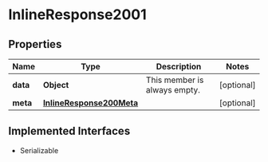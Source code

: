 

# InlineResponse2001


## Properties

Name | Type | Description | Notes
------------ | ------------- | ------------- | -------------
**data** | **Object** | This member is always empty. |  [optional]
**meta** | [**InlineResponse200Meta**](InlineResponse200Meta.md) |  |  [optional]


## Implemented Interfaces

* Serializable


